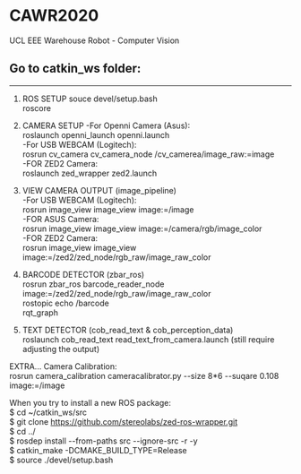 # CAWR2020
UCL EEE Warehouse Robot - Computer Vision

## Go to catkin_ws folder:
----
1. ROS SETUP
souce devel/setup.bash<br>
roscore<br>

2. CAMERA SETUP
-For Openni Camera (Asus):<br>
roslaunch openni_launch openni.launch<br>
-For USB WEBCAM (Logitech):<br>
rosrun cv_camera cv_camera_node /cv_camerea/image_raw:=image <br>
-FOR ZED2 Camera:<br>
roslaunch zed_wrapper zed2.launch

3. VIEW CAMERA OUTPUT (image_pipeline)<br>
-For USB WEBCAM (Logitech):<br>
rosrun image_view image_view image:=/image<br>
-FOR ASUS Camera:<br>
rosrun image_view image_view image:=/camera/rgb/image_color<br>
-FOR ZED2 Camera:<br>
rosrun image_view image_view image:=/zed2/zed_node/rgb_raw/image_raw_color

4. BARCODE DETECTOR (zbar_ros)<br>
rosrun zbar_ros barcode_reader_node image:=/zed2/zed_node/rgb_raw/image_raw_color<br>
rostopic echo /barcode<br>
rqt_graph<br>

5. TEXT DETECTOR (cob_read_text & cob_perception_data)<br>
roslaunch cob_read_text read_text_from_camera.launch (still require adjusting the output)<br>

EXTRA...
Camera Calibration:<br>
rosrun camera_calibration cameracalibrator.py --size 8*6 --suqare 0.108 image:=/image 
<br>

When you try to install a new ROS package:<br>
$ cd ~/catkin_ws/src<br>
$ git clone https://github.com/stereolabs/zed-ros-wrapper.git<br>
$ cd ../<br>
$ rosdep install --from-paths src --ignore-src -r -y<br>
$ catkin_make -DCMAKE_BUILD_TYPE=Release<br>
$ source ./devel/setup.bash<br>
